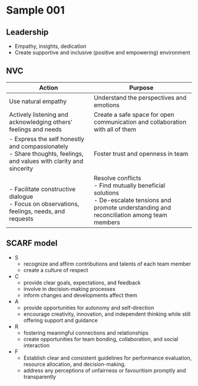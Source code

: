 # Sample 001

## Leadership

- Empathy, insights, dedication
- Create supportive and inclusive (positive and empowering) environment

## NVC

| Action                                                                                                               | Purpose                                                                                                                                             |
|----------------------------------------------------------------------------------------------------------------------|-----------------------------------------------------------------------------------------------------------------------------------------------------|
| Use natural empathy                                                                                                  | Understand the perspectives and emotions                                                                                                            | 
| Actively listening and acknowledging others' feelings and needs                                                      | Create a safe space for open communication and collaboration with all of them                                                                       |
| - Express the self honestly and compassionately<br>- Share thoughts, feelings, and values with clarity and sincerity | Foster trust and openness in team                                                                                                                   |
| <br>- Facilitate constructive dialogue<br>- Focus on observations, feelings, needs, and requests                     | Resolve conflicts<br>- Find mutually beneficial solutions<br>- De-escalate tensions and promote understanding and reconciliation among team members |

## SCARF model

- S 
  - recognize and affirm contributions and talents of each team member
  - create a culture of respect
- C
  - provide clear goals, expectations, and feedback
  - involve in decision-making processes
  - inform changes and developments affect them
- A
  - provide opportunities for autonomy and self-direction
  - encourage creativity, innovation, and independent thinking while still offering support and guidance
- R
  - fostering meaningful connections and relationships
  - create opportunities for team bonding, collaboration, and social interaction
- F
  - Establish clear and consistent guidelines for performance evaluation, resource allocation, and decision-making.
  - address any perceptions of unfairness or favouritism promptly and transparently